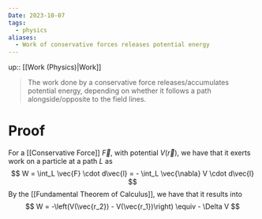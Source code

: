 ```yaml
---
Date: 2023-10-07
tags:
  - physics
aliases:
  - Work of conservative forces releases potential energy
---
```

up:: [[Work (Physics)|Work]]

> The work done by a conservative force releases/accumulates potential energy, depending on whether it follows a path alongside/opposite to the field lines.

# Proof
For a [[Conservative Force]] $\vec{F}$, with potential $V(\vec{r})$, we have that it exerts work on a particle at a path $L$ as
$$
W = \int_L \vec{F} \cdot d\vec{l} = - \int_L \vec{\nabla} V \cdot d\vec{l}
$$
By the [[Fundamental Theorem of Calculus]], we have that it results into
$$
W = -\left(V(\vec{r_2}) - V(\vec{r_1})\right) \equiv - \Delta V
$$